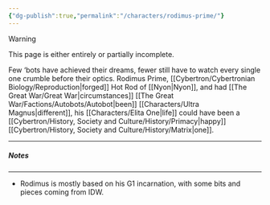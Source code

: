 ```yaml
---
{"dg-publish":true,"permalink":"/characters/rodimus-prime/"}
---
```


>[!warning] 
>This page is either entirely or partially incomplete. 

Few ‘bots have achieved their dreams, fewer still have to watch every single one crumble before their optics. Rodimus Prime, [[Cybertron/Cybertronian Biology/Reproduction\|forged]] Hot Rod of [[Nyon\|Nyon]], and had [[The Great War/Great War\|circumstances]] [[The Great War/Factions/Autobots/Autobot\|been]] [[Characters/Ultra Magnus\|different]], his [[Characters/Elita One\|life]] could have been a [[Cybertron/History, Society and Culture/History/Primacy\|happy]] [[Cybertron/History, Society and Culture/History/Matrix\|one]].  

---

##### Notes
---
- Rodimus is mostly based on his G1 incarnation, with some bits and pieces coming from IDW. 